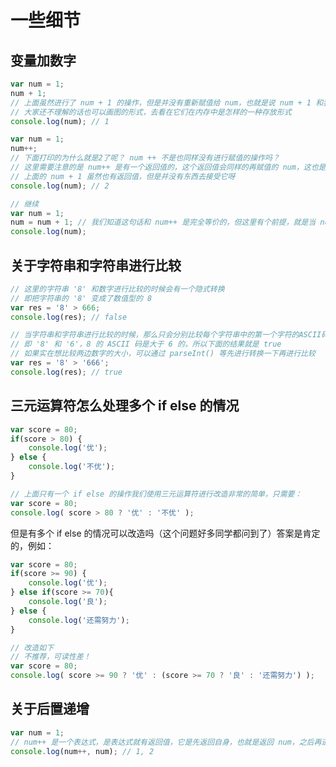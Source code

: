 # 一些细节

## 变量加数字

```javascript
var num = 1;
num + 1;
// 上面虽然进行了 num + 1 的操作，但是并没有重新赋值给 num，也就是说 num + 1 和我们下面打印的 num 没有产生关联
// 大家还不理解的话也可以画图的形式，去看在它们在内存中是怎样的一种存放形式
console.log(num); // 1
```

```javascript
var num = 1;
num++;
// 下面打印的为什么就是2了呢？ num ++ 不是也同样没有进行赋值的操作吗？
// 这里需要注意的是 num++ 是有一个返回值的，这个返回值会同样的再赋值的 num，这也是 JS 内部“偷偷”做的
// 上面的 num + 1 虽然也有返回值，但是并没有东西去接受它呀
console.log(num); // 2
```

```javascript
// 继续
var num = 1;
num = num + 1; // 我们知道这句话和 num++ 是完全等价的，但这里有个前提，就是当 num 为数字的时候，当 num 为字符串 '1'的时候又会发生怎样的情况呢
console.log(num);
```

## 关于字符串和字符串进行比较

```javascript
// 这里的字符串 '8' 和数字进行比较的时候会有一个隐式转换
// 即把字符串的 '8' 变成了数值型的 8
var res = '8' > 666;
console.log(res); // false
```

```javascript
// 当字符串和字符串进行比较的时候，那么只会分别比较每个字符串中的第一个字符的ASCII码
// 即 '8' 和 '6'，8 的 ASCII 码是大于 6 的，所以下面的结果就是 true
// 如果实在想比较两边数字的大小，可以通过 parseInt() 等先进行转换一下再进行比较
var res = '8' > '666';
console.log(res); // true
```

## 三元运算符怎么处理多个 if else 的情况

```javascript
var score = 80;
if(score > 80) {
    console.log('优');
} else {
    console.log('不优');
}
```

```javascript
// 上面只有一个 if else 的操作我们使用三元运算符进行改造非常的简单，只需要：
var score = 80;
console.log( score > 80 ? '优' : '不优' );
```

但是有多个 if else 的情况可以改造吗（这个问题好多同学都问到了）答案是肯定的，例如：

```javascript
var score = 80;
if(score >= 90) {
    console.log('优');
} else if(score >= 70){
    console.log('良');
} else {
    console.log('还需努力');
}
```

```javascript
// 改造如下
// 不推荐，可读性差！
var score = 80;
console.log( score >= 90 ? '优' : (score >= 70 ? '良' : '还需努力') );
```

## 关于后置递增

```javascript
var num = 1;
// num++ 是一个表达式，是表达式就有返回值，它是先返回自身，也就是返回 num，之后再进行自加
console.log(num++, num); // 1, 2
```
